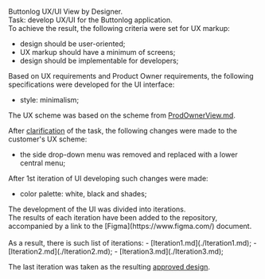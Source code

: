 Buttonlog UX/UI View by Designer.<br>
Task: develop UX/UI for the Buttonlog application.<br>
To achieve the result, the following criteria were set for UX markup:<br>
- design should be user-oriented;
- UX markup should have a minimum of screens;
- design should be implementable for developers;
<empty line>
Based on UX requirements and Product Owner requirements, the following specifications were developed for the UI interface:
  
- style: minimalism;<br>
<empty line>
  
The UX scheme was based on the scheme from [ProdOwnerView.md](./../ProdOwnerView#readme).<br>
  
After [clarification](./Iteration1.md) of the task, the following changes were made to the customer's UX scheme:
- the side drop-down menu was removed and replaced with a lower central menu;<br>
<empty line>
After 1st iteration of UI developing such changes were made:
  
- color palette: white, black and shades;<br>
<empty line>
The development of the UI was divided into iterations.<br>
The results of each iteration have been added to the repository, accompanied by a link to the [Figma](https://www.figma.com/) document.<br><br>
<empty line>
  As a result, there is such list of iterations:
- [Iteration1.md](./Iteration1.md);
- [Iteration2.md](./Iteration2.md);
- [Iteration3.md](./Iteration3.md);
<empty line>
  
The last iteration was taken as the resulting [approved design](./../ApprovedDesign#readme).
